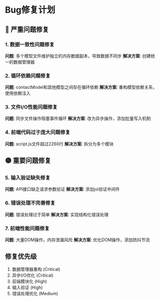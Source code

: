 # Bug修复计划

## 🔴 严重问题修复

### 1. 数据一致性问题修复
**问题**: 多个模型文件维护独立的内存数据副本，导致数据不同步
**解决方案**: 创建统一的数据管理器

### 2. 循环依赖问题修复
**问题**: contactModel和其他模型之间存在循环依赖
**解决方案**: 重构模型依赖关系，使用依赖注入

### 3. 文件I/O性能问题修复
**问题**: 同步文件操作阻塞事件循环
**解决方案**: 改为异步操作，添加批量写入机制

### 4. 前端代码过于庞大问题修复
**问题**: script.js文件超过2260行
**解决方案**: 拆分为多个模块

## 🟡 重要问题修复

### 5. 输入验证缺失修复
**问题**: API接口缺乏请求参数验证
**解决方案**: 添加joi验证中间件

### 6. 错误处理不完善修复
**问题**: 错误处理过于简单
**解决方案**: 实现结构化错误处理

### 7. 前端性能问题修复
**问题**: 大量DOM操作，内存泄漏风险
**解决方案**: 优化DOM操作，添加防抖节流

## 修复优先级
1. 数据管理器重构 (Critical)
2. 异步I/O优化 (Critical) 
3. 前端模块化 (High)
4. 输入验证 (High)
5. 错误处理优化 (Medium)